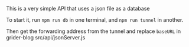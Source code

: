 This is a very simple API that uses a json file as a database

To start it, run `npm run db` in one terminal, and `npm run tunnel` in another.

Then get the forwarding address from the tunnel and replace `baseURL` in grider-blog src/api/jsonServer.js
